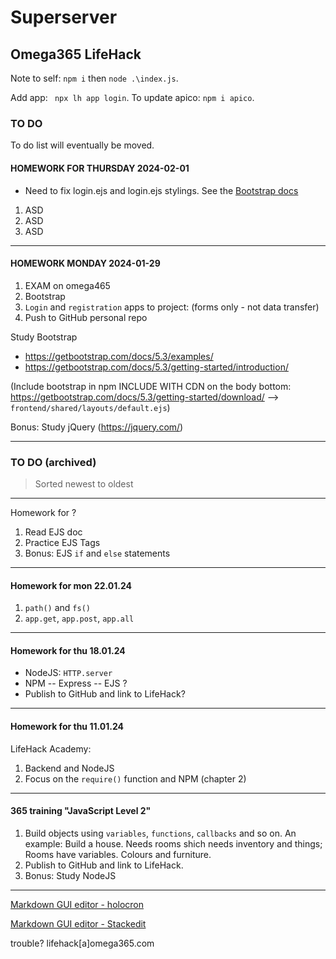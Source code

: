 # Superserver

## Omega365 LifeHack

Note to self: `npm i` then `node .\index.js`.

Add app: ` npx lh app login`.
To update apico: `npm i apico`.

### TO DO

To do list will eventually be moved.


#### HOMEWORK FOR THURSDAY 2024-02-01

* Need to fix login.ejs and login.ejs stylings. See the [Bootstrap docs](https://getbootstrap.com/docs/5.3/utilities/flex/)

1. ASD
2. ASD
3. ASD

---
#### HOMEWORK MONDAY 2024-01-29

1. EXAM on omega465
2. Bootstrap
3. `Login` and `registration` apps to project: (forms only - not data transfer)
4. Push to GitHub personal repo



Study Bootstrap

* <https://getbootstrap.com/docs/5.3/examples/>
* <https://getbootstrap.com/docs/5.3/getting-started/introduction/>

(Include bootstrap in npm
INCLUDE WITH CDN on the body bottom: https://getbootstrap.com/docs/5.3/getting-started/download/ --> `frontend/shared/layouts/default.ejs`)

Bonus: Study jQuery (https://jquery.com/)

---

### TO DO (archived)

> Sorted newest to oldest

---
Homework for ?
1. Read EJS doc
2. Practice EJS Tags
3. Bonus: EJS `if` and `else` statements

---

#### Homework for mon 22.01.24

1. `path()` and `fs()`
2. `app.get`, `app.post`, `app.all`

---

#### Homework for thu 18.01.24

- NodeJS: `HTTP.server`
- NPM
  \-- Express
  \-- EJS ?
- Publish to GitHub and link to LifeHack?

---

#### Homework for thu 11.01.24

LifeHack Academy:
1. Backend and NodeJS
2. Focus on the `require()` function and NPM (chapter 2)

---

#### 365 training "JavaScript Level 2"

1. Build objects using `variables`, `functions`, `callbacks` and so on.
An example: Build a house. Needs rooms shich needs inventory and things; Rooms have variables. Colours and furniture.
2. Publish to GitHub and link to LifeHack.
3. Bonus: Study NodeJS

---

[Markdown GUI editor - holocron](https://holocron.so/markdown-editor?mode=split)

[Markdown GUI editor - Stackedit](https://stackedit.io/app#)

trouble? lifehack[a]omega365.com